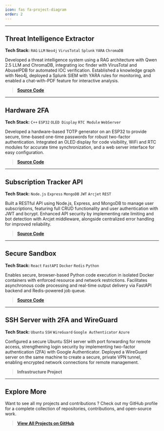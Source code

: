 ```yaml
---
icon: fas fa-project-diagram
order: 2
---
```



---

## Threat Intelligence Extractor

**Tech Stack:** `RAG` `LLM` `Neo4j` `VirusTotal` `Splunk` `YARA` `ChromaDB`

Developed a threat intelligence system using a RAG architecture with Qwen 2.5 LLM and ChromaDB, integrating ioc finder with VirusTotal and AbuseIPDB for automated IOC verification. Established a knowledge graph with Neo4j, deployed a Splunk SIEM with YARA rules for monitoring, and enabled a chat-with-PDF feature for interactive analysis.

> <i class="fab fa-github"></i> **[Source Code](https://github.com/sponge-24/threat-intelligence-extractor-with-rag)**

---

##  Hardware 2FA

**Tech Stack:** `C++` `ESP32` `OLED Display` `RTC Module` `WebServer`

Developed a hardware-based TOTP generator on an ESP32 to provide secure, time-based one-time passwords for robust two-factor authentication. Integrated an OLED display for code visibility, WiFi and RTC modules for accurate time synchronization, and a web server interface for easy configuration.

> <i class="fab fa-github"></i> **[Source Code](https://github.com/sponge-24/hardware-2fa)**

---

##  Subscription Tracker API

**Tech Stack:** `Node.js` `Express` `MongoDB` `JWT` `Arcjet` `REST`

Built a RESTful API using Node.js, Express, and MongoDB to manage user subscriptions, featuring full CRUD functionality and user authentication with JWT and bcrypt. Enhanced API security by implementing rate limiting and bot detection with Arcjet middleware, alongside centralized error handling for improved reliability.

> <i class="fab fa-github"></i> **[Source Code](https://github.com/sponge-24/subscription-tracker)**

---

##  Secure Sandbox

**Tech Stack:** `React` `FastAPI` `Docker` `Redis` `Python`

Enables secure, browser-based Python code execution in isolated Docker containers with enforced resource and network restrictions. Facilitates asynchronous code processing and real-time output delivery via FastAPI backend and Redis-powered job queue.

> <i class="fab fa-github"></i> **[Source Code](https://github.com/sponge-24/secure-sandbox)**

---

##  SSH Server with 2FA and WireGuard

**Tech Stack:** `Ubuntu` `SSH` `WireGuard` `Google Authenticator` `Azure`

Configured a secure Ubuntu SSH server with port forwarding for remote access, strengthening login security by implementing two-factor authentication (2FA) with Google Authenticator. Deployed a WireGuard server on the same machine to create a secure, private VPN tunnel, enabling encrypted network connections for remote management.

> <i class="fas fa-server"></i> **Infrastructure Project**

---

##  Explore More

Want to see all my projects and contributions ? Check out my GitHub profile for a complete collection of repositories, contributions, and open-source work.

> <i class="fab fa-github"></i> **[View All Projects on GitHub](https://github.com/sponge-24)**